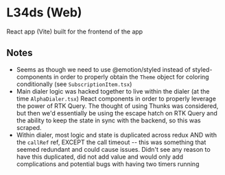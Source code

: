 # L34ds (Web)

React app (Vite) built for the frontend of the app

## Notes

- Seems as though we need to use @emotion/styled instead of styled-components in order to properly obtain the `Theme` object for coloring conditionally (see `SubscriptionItem.tsx`)
- Main dialer logic was hacked together to live within the dialer (at the time `AlphaDialer.tsx`) React components in order to properly leverage the power of RTK Query. The thought of using Thunks was considered, but then we'd essentially be using the escape hatch on RTK Query and the ability to keep the state in sync with the backend, so this was scraped.
- Within dialer, most logic and state is duplicated across redux AND with the `callRef` ref, EXCEPT the call timeout -- this was something that seemed redundant and could cause issues. Didn't see any reason to have this duplicated, did not add value and would only add complications and potential bugs with having two timers running

